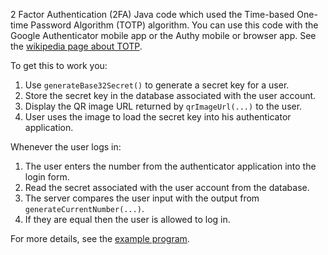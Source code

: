 2 Factor Authentication (2FA) Java code which used the Time-based One-time Password
Algorithm (TOTP) algorithm.  You can use this code with the Google Authenticator
mobile app or the Authy mobile or browser app.  See the [wikipedia page about TOTP](http://en.wikipedia.org/wiki/Time-based_One-time_Password_Algorithm).

To get this to work you:

1. Use `generateBase32Secret()` to generate a secret key for a user.
2. Store the secret key in the database associated with the user account.
3. Display the QR image URL returned by `qrImageUrl(...)` to the user.
4. User uses the image to load the secret key into his authenticator application.

Whenever the user logs in:

1. The user enters the number from the authenticator application into the login form.
2. Read the secret associated with the user account from the database.
3. The server compares the user input with the output from `generateCurrentNumber(...)`.
4. If they are equal then the user is allowed to log in.

For more details, see the [example program](https://github.com/j256/two-factor-auth/blob/master/src/test/java/com/j256/twofactorauth/TwoFactorAuthExample.java).
